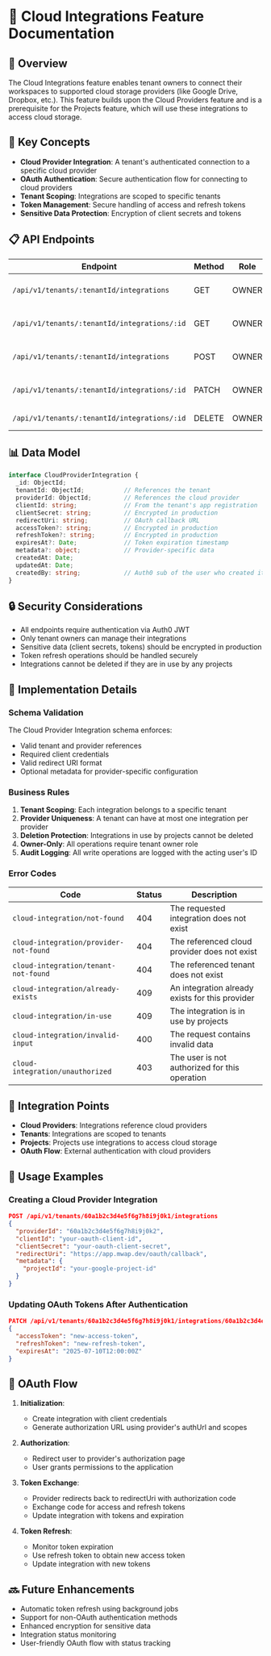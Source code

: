 # 📘 Cloud Integrations Feature Documentation

## 🎯 Overview

The Cloud Integrations feature enables tenant owners to connect their workspaces to supported cloud storage providers (like Google Drive, Dropbox, etc.). This feature builds upon the Cloud Providers feature and is a prerequisite for the Projects feature, which will use these integrations to access cloud storage.

## 🔑 Key Concepts

- **Cloud Provider Integration**: A tenant's authenticated connection to a specific cloud provider
- **OAuth Authentication**: Secure authentication flow for connecting to cloud providers
- **Tenant Scoping**: Integrations are scoped to specific tenants
- **Token Management**: Secure handling of access and refresh tokens
- **Sensitive Data Protection**: Encryption of client secrets and tokens

## 📋 API Endpoints

| Endpoint                                          | Method | Role    | Description                       |
|---------------------------------------------------|--------|---------|-----------------------------------|
| `/api/v1/tenants/:tenantId/integrations`          | GET    | OWNER   | List tenant's integrations        |
| `/api/v1/tenants/:tenantId/integrations/:id`      | GET    | OWNER   | Get a specific integration        |
| `/api/v1/tenants/:tenantId/integrations`          | POST   | OWNER   | Create a new integration          |
| `/api/v1/tenants/:tenantId/integrations/:id`      | PATCH  | OWNER   | Update an existing integration    |
| `/api/v1/tenants/:tenantId/integrations/:id`      | DELETE | OWNER   | Delete an integration             |

## 📊 Data Model

```typescript
interface CloudProviderIntegration {
  _id: ObjectId;
  tenantId: ObjectId;           // References the tenant
  providerId: ObjectId;         // References the cloud provider
  clientId: string;             // From the tenant's app registration
  clientSecret: string;         // Encrypted in production
  redirectUri: string;          // OAuth callback URL
  accessToken?: string;         // Encrypted in production
  refreshToken?: string;        // Encrypted in production
  expiresAt?: Date;             // Token expiration timestamp
  metadata?: object;            // Provider-specific data
  createdAt: Date;
  updatedAt: Date;
  createdBy: string;            // Auth0 sub of the user who created it
}
```

## 🔒 Security Considerations

- All endpoints require authentication via Auth0 JWT
- Only tenant owners can manage their integrations
- Sensitive data (client secrets, tokens) should be encrypted in production
- Token refresh operations should be handled securely
- Integrations cannot be deleted if they are in use by any projects

## 🧩 Implementation Details

### Schema Validation

The Cloud Provider Integration schema enforces:
- Valid tenant and provider references
- Required client credentials
- Valid redirect URI format
- Optional metadata for provider-specific configuration

### Business Rules

1. **Tenant Scoping**: Each integration belongs to a specific tenant
2. **Provider Uniqueness**: A tenant can have at most one integration per provider
3. **Deletion Protection**: Integrations in use by projects cannot be deleted
4. **Owner-Only**: All operations require tenant owner role
5. **Audit Logging**: All write operations are logged with the acting user's ID

### Error Codes

| Code                                | Status | Description                                      |
|-------------------------------------|--------|--------------------------------------------------|
| `cloud-integration/not-found`       | 404    | The requested integration does not exist         |
| `cloud-integration/provider-not-found` | 404 | The referenced cloud provider does not exist     |
| `cloud-integration/tenant-not-found`| 404    | The referenced tenant does not exist             |
| `cloud-integration/already-exists`  | 409    | An integration already exists for this provider  |
| `cloud-integration/in-use`          | 409    | The integration is in use by projects            |
| `cloud-integration/invalid-input`   | 400    | The request contains invalid data                |
| `cloud-integration/unauthorized`    | 403    | The user is not authorized for this operation    |

## 🔄 Integration Points

- **Cloud Providers**: Integrations reference cloud providers
- **Tenants**: Integrations are scoped to tenants
- **Projects**: Projects use integrations to access cloud storage
- **OAuth Flow**: External authentication with cloud providers

## 📝 Usage Examples

### Creating a Cloud Provider Integration

```json
POST /api/v1/tenants/60a1b2c3d4e5f6g7h8i9j0k1/integrations
{
  "providerId": "60a1b2c3d4e5f6g7h8i9j0k2",
  "clientId": "your-oauth-client-id",
  "clientSecret": "your-oauth-client-secret",
  "redirectUri": "https://app.mwap.dev/oauth/callback",
  "metadata": {
    "projectId": "your-google-project-id"
  }
}
```

### Updating OAuth Tokens After Authentication

```json
PATCH /api/v1/tenants/60a1b2c3d4e5f6g7h8i9j0k1/integrations/60a1b2c3d4e5f6g7h8i9j0k3
{
  "accessToken": "new-access-token",
  "refreshToken": "new-refresh-token",
  "expiresAt": "2025-07-10T12:00:00Z"
}
```

## 🔐 OAuth Flow

1. **Initialization**:
   - Create integration with client credentials
   - Generate authorization URL using provider's authUrl and scopes

2. **Authorization**:
   - Redirect user to provider's authorization page
   - User grants permissions to the application

3. **Token Exchange**:
   - Provider redirects back to redirectUri with authorization code
   - Exchange code for access and refresh tokens
   - Update integration with tokens and expiration

4. **Token Refresh**:
   - Monitor token expiration
   - Use refresh token to obtain new access token
   - Update integration with new tokens

## 🔜 Future Enhancements

- Automatic token refresh using background jobs
- Support for non-OAuth authentication methods
- Enhanced encryption for sensitive data
- Integration status monitoring
- User-friendly OAuth flow with status tracking